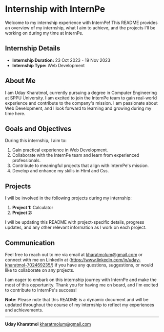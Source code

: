 # Internship with InternPe

Welcome to my internship experience with InternPe! This README provides an overview of my internship, what I aim to achieve, and the projects I'll be working on during my time at InternPe.

## Internship Details

- **Internship Duration:** 23 Oct 2023 - 19 Nov 2023
- **Internship Type:** Web Development

## About Me

I am Uday Kharatmol, currently pursuing a degree in Computer Engineering at SPPU University. I am excited to join the InternPe team to gain real-world experience and contribute to the company's mission. I am passionate about Web Development, and I look forward to learning and growing during my time here.

## Goals and Objectives

During this internship, I aim to:

1. Gain practical experience in Web Development.
2. Collaborate with the InternPe team and learn from experienced professionals.
3. Contribute to meaningful projects that align with InternPe's mission.
4. Develop and enhance my skills in Html and Css.

## Projects

I will be involved in the following projects during my internship:

1. **Project 1:** Calculator
2. **Project 2:** 

I will be updating this README with project-specific details, progress updates, and any other relevant information as I work on each project.

## Communication

Feel free to reach out to me via email at kharatmolum@gmail.com or connect with me on LinkedIn at (https://www.linkedin.com/in/uday-kharatmol-702469235/) if you have any questions, suggestions, or would like to collaborate on any projects.

I am eager to embark on this internship journey with InternPe and make the most of this opportunity. Thank you for having me on board, and I'm excited to contribute to InternPe's success!

**Note:** Please note that this README is a dynamic document and will be updated throughout the course of my internship to reflect my experiences and achievements.

---

**Uday Kharatmol**
kharatmolum@gmail.com
